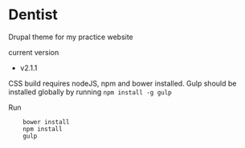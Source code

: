 # Dentist

Drupal theme for my practice website

current version
- v2.1.1

CSS build requires nodeJS, npm and bower installed. Gulp should be installed globally by running `npm install -g gulp`

Run

```
    bower install
    npm install
    gulp
```
